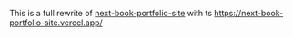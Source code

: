 This is a full rewrite of [next-book-portfolio-site](https://github.com/mod728/next-book-portfolio-site) with ts
https://next-book-portfolio-site.vercel.app/
